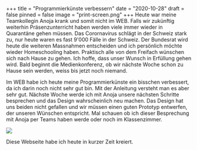 +++
title = "Programmierkünste verbessern"
date = "2020-10-28"
draft = false
pinned = false
image = "print-screen.png"
+++
Heute war meine Teamkollegin Anoja krank und somit nicht im WEB. Falls wir zukünftig weiterhin Präsenzunterricht haben werden viele immer wieder in Quarantäne gehen müssen. Das Corornavirus schlägt in der Schweiz stark zu, nur heute waren es fast 9'000 Fälle in der Schweiz. Der Bundesrat wird heute die weiteren Massnahmen entscheiden und ich persönlich möchte wieder Homeschooling haben. Praktisch alle von dem Freifach wünschen sich nach Hause zu gehen. Ich hoffe, dass unser Wunsch in Erfüllung gehen wird. Bald beginnt die Medienkonferenz, ob wir nächste Woche schon zu Hause sein werden, weiss bis jetzt noch niemand.

Im WEB habe ich heute meine Programmierkünste ein bisschen verbessert, da ich darin noch nicht sehr gut bin. Mit der Anleitung versteht man es aber sehr gut. Nächste Woche werde ich mit Anoja unsere nächsten Schritte besprechen und das Design wahrscheinlich neu machen. Das Design hat uns beiden nicht gefallen und wir müssen einen guten Prototyp entwerfen, der unseren Wünschen entspricht. Mal schauen ob ich dieser Besprechung mit Anoja per Teams haben werde oder noch im Klassenzimmer.                                                                                                                                                                            

![](print-screen.png)

Diese Webseite habe ich heute in kurzer Zeit kreiert.